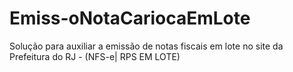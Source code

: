 # Emiss-oNotaCariocaEmLote
Solução para auxiliar a emissão de notas fiscais em lote no site da Prefeitura do RJ - (NFS-e| RPS EM LOTE)
